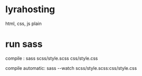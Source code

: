 # lyrahosting
html, css, js plain

# run sass

compile : sass scss/style.scss css/style.css

compile automatic: sass --watch scss/style.scss:css/style.css